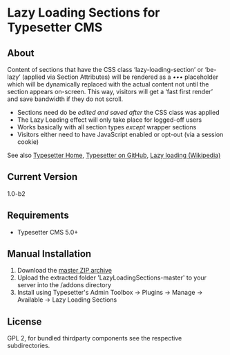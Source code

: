 # Lazy Loading Sections for Typesetter CMS #

## About
Content of sections that have the CSS class &lsquo;lazy-loading-section&rsquo; or &lsquo;be-lazy&rsquo; (applied via Section Attributes) will be rendered as a *&bull;&bull;&bull;*&nbsp;placeholder which will be dynamically replaced with the actual content not until the section appears on-screen. This way, visitors will get a &lsquo;fast first render&rsquo; and save bandwidth if they do not scroll. 

* Sections need do be *edited and saved after* the CSS class was applied
* The Lazy Loading effect will only take place for logged-off users
* Works basically with all section types *except* wrapper sections
* Visitors either need to have JavaScript enabled or opt-out (via a session cookie)

See also [Typesetter Home](http://www.typesettercms.com), [Typesetter on GitHub](https://github.com/Typesetter/Typesetter), [Lazy loading (Wikipedia)](https://en.wikipedia.org/wiki/Lazy_loading)

## Current Version 
1.0-b2

## Requirements ##
* Typesetter CMS 5.0+

## Manual Installation ##
1. Download the [master ZIP archive](https://github.com/juek/LazyLoadingSections/archive/master.zip)
2. Upload the extracted folder 'LazyLoadingSections-master' to your server into the /addons directory
3. Install using Typesetter's Admin Toolbox &rarr; Plugins &rarr; Manage &rarr; Available &rarr; Lazy Loading Sections

## License
GPL 2, for bundled thirdparty components see the respective subdirectories.
